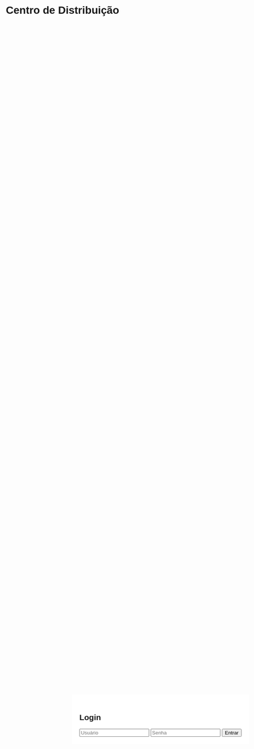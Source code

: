 <caixa mercadinho>
<html lang="pt-BR">
<head>
    <meta charset="UTF-8">
    <meta name="viewport" content="width=device-width, initial-scale=1.0">
    <title>Controle de Estoque - Supermercado</title>
    <style>
        body {
            font-family: Arial, sans-serif;
            margin: 20px;
        }
        table {
            width: 100%;
            border-collapse: collapse;
            margin-bottom: 20px;
        }
        th, td {
            border: 1px solid #ddd;
            padding: 8px;
            text-align: left;
        }
        th {
            background-color: #f2f2f2;
        }
        #overlay {
            display: none;
            position: fixed;
            top: 0;
            left: 0;
            width: 100%;
            height: 100%;
            background: rgba(0, 0, 0, 0.5);
        }
        .modal {
            position: absolute;
            top: 50%;
            left: 50%;
            transform: translate(-50%, -50%);
            background: white;
            padding: 20px;
            border-radius: 5px;
            min-width: 300px;
        }
    </style>
</head>
<body>

<h1>Centro de Distribuição</h1>
<div id="loginScreen" class="modal">
    <h2>Login</h2>
    <input type="text" id="username" placeholder="Usuário" required>
    <input type="password" id="password" placeholder="Senha" required>
    <button id="loginBtn">Entrar</button>
    <p id="loginError" style="color: red; display: none;">Usuário ou senha inválidos.</p>
</div>

<div id="mainContent" style="display:none;">
    <h2>Informações do Estabelecimento</h2>
    <form id="establishmentForm">
        <input type="text" id="establishmentName" placeholder="Nome do Estabelecimento" required>
        <input type="text" id="establishmentCNPJ" placeholder="CNPJ" required>
        <input type="text" id="establishmentAddress" placeholder="Endereço" required>
        <input type="email" id="establishmentEmail" placeholder="Email" required>
        <input type="text" id="establishmentPhone" placeholder="Telefone" required>
        <button type="submit">Salvar Informações</button>
    </form>

    <h2>Cadastro de Produtos</h2>
    <form id="productForm">
        <input type="text" id="productName" placeholder="Nome do Produto" required>
        <input type="number" id="productQuantity" placeholder="Quantidade" required>
        <input type="text" id="productBrand" placeholder="Marca" required>
        <input type="text" id="productLocation" placeholder="Localização" required>
        <input type="number" step="0.01" id="productPrice" placeholder="Preço" required>
        <input type="text" id="productBarcode" placeholder="Código de Barras" required>
        <button type="submit">Cadastrar Produto</button>
    </form>

    <h2>Lista de Produtos</h2>
    <table id="productTable">
        <thead>
            <tr>
                <th>Nome</th>
                <th>Quantidade</th>
                <th>Marca</th>
                <th>Localização</th>
                <th>Preço</th>
                <th>Código de Barras</th>
                <th>Ações</th>
            </tr>
        </thead>
        <tbody>
            <!-- Produtos cadastrados aparecerão aqui -->
        </tbody>
    </table>

    <h2>Vendas</h2>
    <button id="startSaleBtn">Iniciar Venda</button>
    <button id="viewSalesHistoryBtn">Histórico de Vendas</button>

    <div id="overlay">
        <div class="modal" id="saleScreen" style="display:none;">
            <h2>Venda de Produto</h2>
            <input type="text" id="saleIdentifier" placeholder="Código de Barras ou Nome do Produto" required>
            <input type="number" id="saleQuantity" placeholder="Quantidade" required>
            <button id="addProductToSaleBtn">Adicionar Produto</button>
            <button id="completeSaleBtn" style="display:none;">Finalizar Venda</button>
            <button id="cancelSaleBtn">Cancelar Venda</button>
            <div id="addedProductsList" style="margin-top: 10px;"></div>
            <div id="totalSaleValue" style="margin-top: 10px;"><strong>Valor Total: R$ <span id="totalValue">0.00</span></strong></div>
        </div>

        <div class="modal" id="receiptScreen" style="display:none;">
            <h2>Comprovante de Venda</h2>
            <div id="receiptProducts"></div>
            <p><strong>Valor Total:</strong> R$ <span id="receiptTotalValue"></span></p>
            <p><strong>Valor Pago:</strong> R$ <span id="receiptPayment"></span></p>
            <p><strong>Troco:</strong> R$ <span id="receiptChange"></span></p>
            <p><strong>Formas de Pagamento:</strong> <span id="receiptPaymentMethods"></span></p>
            <p><strong>Data:</strong> <span id="receiptDate"></span></p>
            <p><strong>Nome do Estabelecimento:</strong> <span id="receiptEstablishmentName"></span></p>
            <p><strong>CNPJ:</strong> <span id="receiptEstablishmentCNPJ"></span></p>
            <p><strong>Endereço:</strong> <span id="receiptEstablishmentAddress"></span></p>
            <p><strong>Email:</strong> <span id="receiptEstablishmentEmail"></span></p>
            <p><strong>Telefone:</strong> <span id="receiptEstablishmentPhone"></span></p>
            <button id="printReceiptBtn">Imprimir Comprovante</button>
            <button id="closeReceiptBtn">Fechar</button>
        </div>

        <div class="modal" id="salesHistoryScreen" style="display:none;">
            <h2>Histórico de Vendas</h2>
            <table id="salesHistoryTable">
                <thead>
                    <tr>
                        <th>Produto</th>
                        <th>Quantidade</th>
                        <th>Valor Pago</th>
                        <th>Troco</th>
                        <th>Data</th>
                    </tr>
                </thead>
                <tbody>
                    <!-- Histórico de vendas aparecerá aqui -->
                </tbody>
            </table>
            <button id="closeSalesHistoryBtn">Fechar</button>
        </div>
    </div>
</div>

<script>
    const salesHistory = JSON.parse(localStorage.getItem('salesHistory')) || [];
    const products = JSON.parse(localStorage.getItem('products')) || [];
    let totalSale = 0;
    let addedProducts = [];
    let paymentMethods = [];

    // Função para salvar dados no Local Storage
    function saveData() {
        localStorage.setItem('salesHistory', JSON.stringify(salesHistory));
        localStorage.setItem('products', JSON.stringify(products));
    }

    // Atualizar a tabela de produtos
    function updateProductTable() {
        const tbody = document.querySelector('#productTable tbody');
        tbody.innerHTML = '';
        products.forEach((product, index) => {
            tbody.innerHTML += `
                <tr>
                    <td>${product.name}</td>
                    <td>${product.quantity}</td>
                    <td>${product.brand}</td>
                    <td>${product.location}</td>
                    <td>${product.price.toFixed(2)}</td>
                    <td>${product.barcode}</td>
                    <td><button onclick="removeProduct(${index})">Remover</button></td>
                </tr>
            `;
        });
    }

    // Remover produto da lista
    function removeProduct(index) {
        products.splice(index, 1);
        saveData();
        updateProductTable();
    }

    // Login do usuário
    document.getElementById('loginBtn').addEventListener('click', function() {
        const username = document.getElementById('username').value;
        const password = document.getElementById('password').value;

        if (username === "loja01" && password === "010203") {
            document.getElementById('loginScreen').style.display = 'none';
            document.getElementById('mainContent').style.display = 'block';
            updateProductTable(); // Atualiza a tabela ao logar
        } else {
            document.getElementById('loginError').style.display = 'block';
        }
    });

    // Salvar informações do estabelecimento
    document.getElementById('establishmentForm').addEventListener('submit', function(event) {
        event.preventDefault();
        alert('Informações do estabelecimento salvas com sucesso!');
    });

    // Cadastrar produtos
    document.getElementById('productForm').addEventListener('submit', function(event) {
        event.preventDefault();
        const newProduct = {
            name: document.getElementById('productName').value,
            quantity: parseInt(document.getElementById('productQuantity').value),
            brand: document.getElementById('productBrand').value,
            location: document.getElementById('productLocation').value,
            price: parseFloat(document.getElementById('productPrice').value),
            barcode: document.getElementById('productBarcode').value
        };
        products.push(newProduct);
        saveData();
        updateProductTable();
        document.getElementById('productForm').reset();
    });

    // Iniciar venda
    document.getElementById('startSaleBtn').addEventListener('click', function() {
        document.getElementById('saleScreen').style.display = 'block';
        document.getElementById('overlay').style.display = 'block';
        totalSale = 0;
        addedProducts = [];
        paymentMethods = []; // Resetar métodos de pagamento
        document.getElementById('addedProductsList').innerHTML = '';
        document.getElementById('totalValue').innerText = '0.00';
        document.getElementById('completeSaleBtn').style.display = 'none';
    });

    // Adicionar produto à venda
    document.getElementById('addProductToSaleBtn').addEventListener('click', function() {
        const identifier = document.getElementById('saleIdentifier').value;
        const quantity = parseInt(document.getElementById('saleQuantity').value);
        const product = products.find(p => p.name === identifier || p.barcode === identifier);

        if (product && product.quantity >= quantity) {
            product.quantity -= quantity;
            addedProducts.push({ ...product, quantity });
            totalSale += product.price * quantity;

            document.getElementById('addedProductsList').innerHTML += `
                <div>${product.name} (x${quantity}) - R$ ${(product.price * quantity).toFixed(2)}</div>
            `;
            document.getElementById('totalValue').innerText = totalSale.toFixed(2);
            document.getElementById('saleIdentifier').value = '';
            document.getElementById('saleQuantity').value = '';

            if (totalSale > 0) {
                document.getElementById('completeSaleBtn').style.display = 'block';
            }

            saveData(); // Salvar dados após a venda
        } else {
            alert('Produto não encontrado ou quantidade insuficiente.');
        }
    });

    // Finalizar venda
    document.getElementById('completeSaleBtn').addEventListener('click', function() {
        const paymentMethods = [];
        let totalPayment = 0;

        while (true) {
            const method = prompt("Informe a forma de pagamento (Cartão Débito, Cartão Crédito, etc.):");
            if (!method) break;

            const value = parseFloat(prompt("Informe o valor:"));
            if (isNaN(value) || value <= 0) {
                alert("Valor inválido!");
                continue;
            }

            paymentMethods.push({ method, value });
            totalPayment += value;

            const more = prompt("Adicionar outro pagamento? (s/n)");
            if (more.toLowerCase() !== 's') break;
        }

        if (totalPayment < totalSale) {
            alert("O valor pago é inferior ao total da venda!");
            return;
        }

        const change = totalPayment - totalSale;
        const receiptDate = new Date().toLocaleString();
        document.getElementById('receiptProducts').innerHTML = addedProducts.map(p => `${p.name} (x${p.quantity}) - R$ ${(p.price * p.quantity).toFixed(2)}`).join('<br>');
        document.getElementById('receiptTotalValue').innerText = totalSale.toFixed(2);
        document.getElementById('receiptPayment').innerText = totalPayment.toFixed(2);
        document.getElementById('receiptChange').innerText = change.toFixed(2);
        document.getElementById('receiptDate').innerText = receiptDate;
        
        // Mostrar formas de pagamento no recibo
        document.getElementById('receiptPaymentMethods').innerHTML = paymentMethods.map(pm => `${pm.method}: R$ ${pm.value.toFixed(2)}`).join('<br>');

        document.getElementById('receiptEstablishmentName').innerText = document.getElementById('establishmentName').value;
        document.getElementById('receiptEstablishmentCNPJ').innerText = document.getElementById('establishmentCNPJ').value;
        document.getElementById('receiptEstablishmentAddress').innerText = document.getElementById('establishmentAddress').value;
        document.getElementById('receiptEstablishmentEmail').innerText = document.getElementById('establishmentEmail').value;
        document.getElementById('receiptEstablishmentPhone').innerText = document.getElementById('establishmentPhone').value;

        document.getElementById('saleScreen').style.display = 'none';
        document.getElementById('receiptScreen').style.display = 'block';
        document.getElementById('overlay').style.display = 'block';

        salesHistory.push({ products: addedProducts, total: totalSale, payment: totalPayment, change, date: receiptDate, paymentMethods });
        saveData(); // Salvar histórico de vendas
    });

    // Imprimir recibo
    document.getElementById('printReceiptBtn').addEventListener('click', function() {
        window.print();
    });

    // Fechar recibo
    document.getElementById('closeReceiptBtn').addEventListener('click', function() {
        document.getElementById('receiptScreen').style.display = 'none';
        document.getElementById('overlay').style.display = 'none';
    });

    // Exibir histórico de vendas
    document.getElementById('viewSalesHistoryBtn').addEventListener('click', function() {
        document.getElementById('salesHistoryScreen').style.display = 'block';
        document.getElementById('overlay').style.display = 'block';
        updateSalesHistoryTable();
    });

    // Atualizar tabela de histórico de vendas
    function updateSalesHistoryTable() {
        const tbody = document.querySelector('#salesHistoryTable tbody');
        tbody.innerHTML = '';
        salesHistory.forEach(sale => {
            sale.products.forEach(product => {
                tbody.innerHTML += `
                    <tr>
                        <td>${product.name}</td>
                        <td>${product.quantity}</td>
                        <td>R$ ${sale.total.toFixed(2)}</td>
                        <td>R$ ${sale.change.toFixed(2)}</td>
                        <td>${sale.date}</td>
                    </tr>
                `;
            });
        });
    }

    // Fechar histórico de vendas
    document.getElementById('closeSalesHistoryBtn').addEventListener('click', function() {
        document.getElementById('salesHistoryScreen').style.display = 'none';
        document.getElementById('overlay').style.display = 'none';
    });

    // Cancelar venda
    document.getElementById('cancelSaleBtn').addEventListener('click', function() {
        document.getElementById('saleScreen').style.display = 'none';
        document.getElementById('overlay').style.display = 'none';
    });

    // Atualizar tabela de produtos ao carregar a página
    updateProductTable();
</script>
</body>
</html>
